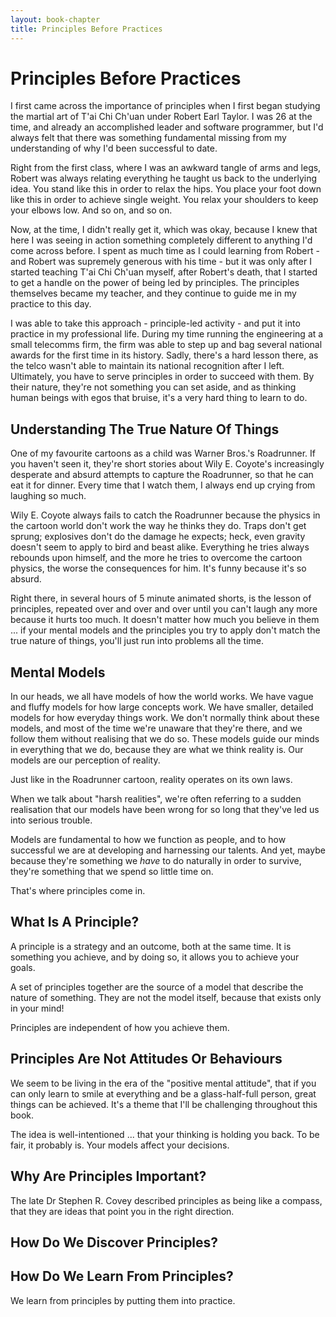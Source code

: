 ```yaml
---
layout: book-chapter
title: Principles Before Practices
---
```

# Principles Before Practices

I first came across the importance of principles when I first began studying the martial art of T'ai Chi Ch'uan under Robert Earl Taylor.  I was 26 at the time, and already an accomplished leader and software programmer, but I'd always felt that there was something fundamental missing from my understanding of why I'd been successful to date.

Right from the first class, where I was an awkward tangle of arms and legs, Robert was always relating everything he taught us back to the underlying idea.  You stand like this in order to relax the hips.  You place your foot down like this in order to achieve single weight.  You relax your shoulders to keep your elbows low.  And so on, and so on.

Now, at the time, I didn't really get it, which was okay, because I knew that here I was seeing in action something completely different to anything I'd come across before.  I spent as much time as I could learning from Robert - and Robert was supremely generous with his time - but it was only after I started teaching T'ai Chi Ch'uan myself, after Robert's death, that I started to get a handle on the power of being led by principles.  The principles themselves became my teacher, and they continue to guide me in my practice to this day.

I was able to take this approach - principle-led activity - and put it into practice in my professional life.  During my time running the engineering at a small telecomms firm, the firm was able to step up and bag several national awards for the first time in its history.  Sadly, there's a hard lesson there, as the telco wasn't able to maintain its national recognition after I left.  Ultimately, you have to serve principles in order to succeed with them.  By their nature, they're not something you can set aside, and as thinking human beings with egos that bruise, it's a very hard thing to learn to do.

## Understanding The True Nature Of Things

One of my favourite cartoons as a child was Warner Bros.'s Roadrunner.  If you haven't seen it, they're short stories about Wily E. Coyote's increasingly desperate and absurd attempts to capture the Roadrunner, so that he can eat it for dinner.  Every time that I watch them, I always end up crying from laughing so much.

Wily E. Coyote always fails to catch the Roadrunner because the physics in the cartoon world don't work the way he thinks they do.  Traps don't get sprung; explosives don't do the damage he expects; heck, even gravity doesn't seem to apply to bird and beast alike.  Everything he tries always rebounds upon himself, and the more he tries to overcome the cartoon physics, the worse the consequences for him.  It's funny because it's so absurd.

Right there, in several hours of 5 minute animated shorts, is the lesson of principles, repeated over and over and over until you can't laugh any more because it hurts too much.  It doesn't matter how much you believe in them ... if your mental models and the principles you try to apply don't match the true nature of things, you'll just run into problems all the time.

## Mental Models

In our heads, we all have models of how the world works.  We have vague and fluffy models for how large concepts work.  We have smaller, detailed models for how everyday things work.  We don't normally think about these models, and most of the time we're unaware that they're there, and we follow them without realising that we do so.  These models guide our minds in everything that we do, because they are what we think reality is.  Our models are our perception of reality.

Just like in the Roadrunner cartoon, reality operates on its own laws.

When we talk about "harsh realities", we're often referring to a sudden realisation that our models have been wrong for so long that they've led us into serious trouble.

Models are fundamental to how we function as people, and to how successful we are at developing and harnessing our talents.  And yet, maybe because they're something we _have_ to do naturally in order to survive, they're something that we spend so little time on.

That's where principles come in.

## What Is A Principle?

A principle is a strategy and an outcome, both at the same time.  It is something you achieve, and by doing so, it allows you to achieve your goals.

A set of principles together are the source of a model that describe the nature of something.  They are not the model itself, because that exists only in your mind!

Principles are independent of how you achieve them.

## Principles Are Not Attitudes Or Behaviours

We seem to be living in the era of the "positive mental attitude", that if you can only learn to smile at everything and be a glass-half-full person, great things can be achieved.  It's a theme that I'll be challenging throughout this book.

The idea is well-intentioned ... that your thinking is holding you back.  To be fair, it probably is.  Your models affect your decisions.

## Why Are Principles Important?

The late Dr Stephen R. Covey described principles as being like a compass, that they are ideas that point you in the right direction.

## How Do We Discover Principles?

## How Do We Learn From Principles?

We learn from principles by putting them into practice.